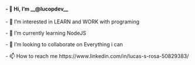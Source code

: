 <h4>- 👋 Hi, I’m __@lucopdev__</h4>
<p>- 👀 I’m interested in LEARN and WORK with programing</p>
<p>- 🌱 I’m currently learning NodeJS</p>
<p>- 💞️ I’m looking to collaborate on Everything i can</p>
<p>- 📫 How to reach me https://www.linkedin.com/in/lucas-s-rosa-50829383/</p>

<!---
lucopdev/lucopdev is a ✨ special ✨ repository because its `README.md` (this file) appears on your GitHub profile.
You can click the Preview link to take a look at your changes.
--->
